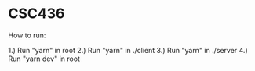 # CSC436

How to run:

1.) Run "yarn" in root
2.) Run "yarn" in ./client
3.) Run "yarn" in ./server
4.) Run "yarn dev" in root